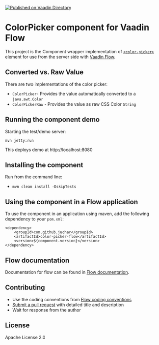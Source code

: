 [![Published on Vaadin Directory](https://img.shields.io/badge/Vaadin%20Directory-published-00b4f0.svg)](https://vaadin.com/directory/component/jucharcolor-picker-flow)

# ColorPicker component for Vaadin Flow

This project is the Component wrapper implementation of [`<color-picker>`](https://github.com/Juchar/color-picker) element
for use from the server side with [Vaadin Flow](https://github.com/vaadin/flow).

## Converted vs. Raw Value
There are two implementations of the color picker:
 - `ColorPicker`- Provides the value automatically converted to a `java.awt.Color`
 - `ColorPickerRaw` - Provides the value as raw CSS Color `String`

## Running the component demo
Starting the test/demo server:
```
mvn jetty:run
```

This deploys demo at http://localhost:8080

## Installing the component
Run from the command line:
- `mvn clean install -DskipTests`

## Using the component in a Flow application
To use the component in an application using maven,
add the following dependency to your `pom.xml`:
```
<dependency>
    <groupId>com.github.juchar</groupId>
    <artifactId>color-picker-flow</artifactId>
    <version>${component.version}</version>
</dependency>
```

## Flow documentation
Documentation for flow can be found in [Flow documentation](https://github.com/vaadin/flow-and-components-documentation/blob/master/documentation/Overview.asciidoc).

## Contributing
- Use the coding conventions from [Flow coding conventions](https://github.com/vaadin/flow/tree/master/eclipse)
- [Submit a pull request](https://www.digitalocean.com/community/tutorials/how-to-create-a-pull-request-on-github) with detailed title and description
- Wait for response from the author

## License
Apache License 2.0
